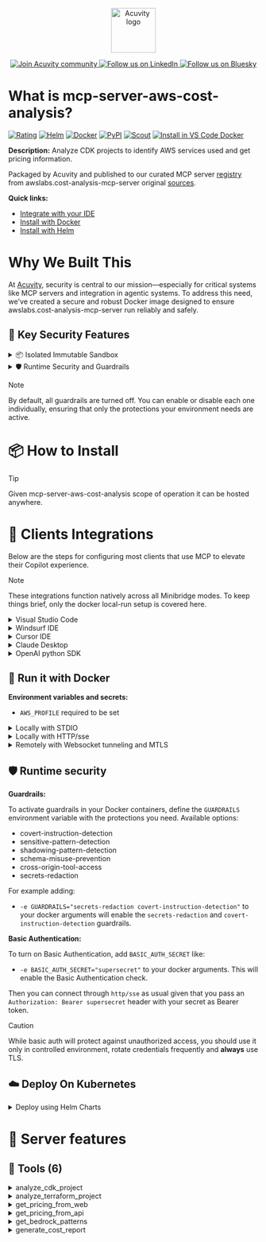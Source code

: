 <p align="center">
  <a href="https://acuvity.ai">
    <picture>
      <img src="https://mma.prnewswire.com/media/2544052/Acuvity__Logo.jpg" height="90" alt="Acuvity logo"/>
    </picture>
  </a>
</p>
<p align="center">
  <a href="https://discord.gg/BkU7fBkrNk">
    <img src="https://img.shields.io/badge/Acuvity-Join-7289DA?logo=discord&logoColor=fff" alt="Join Acuvity community" />
  </a>
<a href="https://www.linkedin.com/company/acuvity/">
    <img src="https://img.shields.io/badge/LinkedIn-Follow-7289DA" alt="Follow us on LinkedIn" />
  </a>
<a href="https://bsky.app/profile/acuvity.bsky.social">
    <img src="https://img.shields.io/badge/Bluesky-Follow-7289DA"?logo=bluesky&logoColor=fff" alt="Follow us on Bluesky" />
  </a>
</p>


# What is mcp-server-aws-cost-analysis?

[![Rating](https://img.shields.io/badge/A-3775A9?label=Rating)](https://docs.anthropic.com/en/docs/build-with-claude/tool-use/implement-tool-use#best-practices-for-tool-definitions)
[![Helm](https://img.shields.io/badge/1.0.0-3775A9?logo=helm&label=Charts&logoColor=fff)](https://hub.docker.com/r/acuvity/mcp-server-aws-cost-analysis/tags/)
[![Docker](https://img.shields.io/docker/image-size/acuvity/mcp-server-aws-cost-analysis/0.1.11?logo=docker&logoColor=fff&label=0.1.11)](https://hub.docker.com/r/acuvity/mcp-server-aws-cost-analysis)
[![PyPI](https://img.shields.io/badge/0.1.11-3775A9?logo=pypi&logoColor=fff&label=awslabs.cost-analysis-mcp-server)](https://pypi.org/project/awslabs.cost-analysis-mcp-server/)
[![Scout](https://img.shields.io/badge/Active-3775A9?logo=docker&logoColor=fff&label=Scout)](https://hub.docker.com/r/acuvity/mcp-server-fetch/)
[![Install in VS Code Docker](https://img.shields.io/badge/VS_Code-One_click_install-0078d7?logo=githubcopilot)](https://insiders.vscode.dev/redirect/mcp/install?name=mcp-server-aws-cost-analysis&config=%7B%22args%22%3A%5B%22run%22%2C%22-i%22%2C%22--rm%22%2C%22--read-only%22%2C%22-e%22%2C%22AWS_PROFILE%22%2C%22docker.io%2Facuvity%2Fmcp-server-aws-cost-analysis%3A0.1.11%22%5D%2C%22command%22%3A%22docker%22%7D)

**Description:** Analyze CDK projects to identify AWS services used and get pricing information.

Packaged by Acuvity and published to our curated MCP server [registry](https://mcp.acuvity.ai) from awslabs.cost-analysis-mcp-server original [sources](https://pypi.org/project/awslabs.cost-analysis-mcp-server/).

**Quick links:**

- [Integrate with your IDE](https://github.com/acuvity/mcp-servers-registry/blob/main/mcp-server-aws-cost-analysis/docker/README.md#-clients-integrations)
- [Install with Docker](https://github.com/acuvity/mcp-servers-registry/tree/main/mcp-server-aws-cost-analysis/docker/README.md#-run-it-with-docker)
- [Install with Helm](https://github.com/acuvity/mcp-servers-registry/tree/main/mcp-server-aws-cost-analysis/charts/mcp-server-aws-cost-analysis/README.md#how-to-install)

# Why We Built This

At [Acuvity](https://acuvity.ai), security is central to our mission—especially for critical systems like MCP servers and integration in agentic systems.
To address this need, we've created a secure and robust Docker image designed to ensure awslabs.cost-analysis-mcp-server run reliably and safely.

## 🔐 Key Security Features

<details>
<summary>📦 Isolated Immutable Sandbox </summary>

- **Isolated Execution**: All tools run within secure, containerized sandboxes to enforce process isolation and prevent lateral movement.
- **Non-root by Default**: Enforces least-privilege principles, minimizing the impact of potential security breaches.
- **Read-only Filesystem**: Ensures runtime immutability, preventing unauthorized modification.
- **Version Pinning**: Guarantees consistency and reproducibility across deployments by locking tool and dependency versions.
- **CVE Scanning**: Continuously scans images for known vulnerabilities using [Docker Scout](https://docs.docker.com/scout/) to support proactive mitigation.
- **SBOM & Provenance**: Delivers full supply chain transparency by embedding metadata and traceable build information."
</details>

<details>
<summary>🛡️ Runtime Security and Guardrails</summary>

**Minibridge Integration**: [Minibridge](https://github.com/acuvity/minibridge) establishes secure Agent-to-MCP connectivity, supports Rego/HTTP-based policy enforcement 🕵️, and simplifies orchestration.

The [ARC](https://github.com/acuvity/mcp-servers-registry/tree/main) container includes a [built-in Rego policy](https://github.com/acuvity/mcp-servers-registry/tree/main/mcp-server-aws-cost-analysis/docker/policy.rego) that enables a set of runtime "guardrails"" to help enforce security, privacy, and correct usage of your services. Below is an overview of each guardrail provided.

### 🔒 Resource Integrity

**Mitigates MCP Rug Pull Attacks**

* **Goal:** Protect users from malicious tool description changes after initial approval, preventing post-installation manipulation or deception.
* **Mechanism:** Locks tool descriptions upon client approval and verifies their integrity before execution. Any modification to the description triggers a security violation, blocking unauthorized changes from server-side updates.

### 🛡️ Gardrails

### Covert Instruction Detection

Monitors incoming requests for hidden or obfuscated directives that could alter policy behavior.

* **Goal:** Stop attackers from slipping unnoticed commands or payloads into otherwise harmless data.
* **Mechanism:** Applies a library of regex patterns and binary‐encoding checks to the full request body. If any pattern matches a known covert channel (e.g., steganographic markers, hidden HTML tags, escape-sequence tricks), the request is rejected.

### Sensitive Pattern Detection

Block user-defined sensitive data patterns (credential paths, filesystem references).

* **Goal:** Block accidental or malicious inclusion of sensitive information that violates data-handling rules.
* **Mechanism:** Runs a curated set of regexes against all payloads and tool descriptions—matching patterns such as `.env` files, RSA key paths, directory traversal sequences.

### Shadowing Pattern Detection

Detects and blocks "shadowing" attacks, where a malicious MCP server sneaks hidden directives into its own tool descriptions to hijack or override the behavior of other, trusted tools.

* **Goal:** Stop a rogue server from poisoning the agent’s logic by embedding instructions that alter how a different server’s tools operate (e.g., forcing all emails to go to an attacker’s address even when the user calls a separate `send_email` tool).
* **Mechanism:** During policy load, each tool description is scanned for cross‐tool override patterns—such as `<IMPORTANT>` sections referencing other tool names, hidden side‐effects, or directives that apply to a different server’s API. Any description that attempts to shadow or extend instructions for a tool outside its own namespace triggers a policy violation and is rejected.

### Schema Misuse Prevention

Enforces strict adherence to MCP input schemas.

* **Goal:** Prevent malformed or unexpected fields from bypassing validations, causing runtime errors, or enabling injections.
* **Mechanism:** Compares each incoming JSON object against the declared schema (required properties, allowed keys, types). Any extra, missing, or mistyped field triggers an immediate policy violation.

### Cross-Origin Tool Access

Controls whether tools may invoke tools or services from external origins.

* **Goal:** Prevent untrusted or out-of-scope services from being called.
* **Mechanism:** Examines tool invocation requests and outgoing calls, verifying each target against an allowlist of approved domains or service names. Calls to any non-approved origin are blocked.

### Secrets Redaction

Automatically masks sensitive values so they never appear in logs or responses.

* **Goal:** Ensure that API keys, tokens, passwords, and other credentials cannot leak in plaintext.
* **Mechanism:** Scans every text output for known secret formats (e.g., AWS keys, GitHub PATs, JWTs). Matches are replaced with `[REDACTED]` before the response is sent or recorded.

## Basic Authentication via Shared Secret

Provides a lightweight auth layer using a single shared token.

* **Mechanism:** Expects clients to send an `Authorization` header with the predefined secret.
* **Use Case:** Quickly lock down your endpoint in development or simple internal deployments—no complex OAuth/OIDC setup required.

These controls ensure robust runtime integrity, prevent unauthorized behavior, and provide a foundation for secure-by-design system operations.


To review the full policy, see it [here](https://github.com/acuvity/mcp-servers-registry/tree/main/mcp-server-aws-cost-analysis/docker/policy.rego). Alternatively, you can override the default policy or supply your own policy file to use (see [here](https://github.com/acuvity/mcp-servers-registry/tree/main/mcp-server-aws-cost-analysis/docker/entrypoint.sh) for Docker, [here](https://github.com/acuvity/mcp-servers-registry/tree/main/mcp-server-aws-cost-analysis/charts/mcp-server-aws-cost-analysis#minibridge) for Helm charts).

</details>

> [!NOTE]
> By default, all guardrails are turned off. You can enable or disable each one individually, ensuring that only the protections your environment needs are active.


# 📦 How to Install


> [!TIP]
> Given mcp-server-aws-cost-analysis scope of operation it can be hosted anywhere.

# 🧰 Clients Integrations

Below are the steps for configuring most clients that use MCP to elevate their Copilot experience.

> [!NOTE]
> These integrations function natively across all Minibridge modes.
> To keep things brief, only the docker local-run setup is covered here.

<details>
<summary>Visual Studio Code</summary>

To get started immediately, you can use the "one-click" link below:

[![Install in VS Code Docker](https://img.shields.io/badge/VS_Code-One_click_install-0078d7?logo=githubcopilot)](https://insiders.vscode.dev/redirect/mcp/install?name=mcp-server-aws-cost-analysis&config=%7B%22args%22%3A%5B%22run%22%2C%22-i%22%2C%22--rm%22%2C%22--read-only%22%2C%22-e%22%2C%22AWS_PROFILE%22%2C%22docker.io%2Facuvity%2Fmcp-server-aws-cost-analysis%3A0.1.11%22%5D%2C%22command%22%3A%22docker%22%7D)

## Global scope

Press `ctrl + shift + p` and type `Preferences: Open User Settings JSON` to add the following section:

```json
{
  "mcp": {
    "servers": {
      "acuvity-mcp-server-aws-cost-analysis": {
        "env": {
          "AWS_PROFILE": "TO_BE_SET"
        },
        "command": "docker",
        "args": [
          "run",
          "-i",
          "--rm",
          "--read-only",
          "-e",
          "AWS_PROFILE",
          "docker.io/acuvity/mcp-server-aws-cost-analysis:0.1.11"
        ]
      }
    }
  }
}
```

## Workspace scope

In your workspace create a file called `.vscode/mcp.json` and add the following section:

```json
{
  "servers": {
    "acuvity-mcp-server-aws-cost-analysis": {
      "env": {
        "AWS_PROFILE": "TO_BE_SET"
      },
      "command": "docker",
      "args": [
        "run",
        "-i",
        "--rm",
        "--read-only",
        "-e",
        "AWS_PROFILE",
        "docker.io/acuvity/mcp-server-aws-cost-analysis:0.1.11"
      ]
    }
  }
}
```

> To pass secrets you should use the `promptString` input type described in the [Visual Studio Code documentation](https://code.visualstudio.com/docs/copilot/chat/mcp-servers).

</details>

<details>
<summary>Windsurf IDE</summary>

In `~/.codeium/windsurf/mcp_config.json` add the following section:

```json
{
  "mcpServers": {
    "acuvity-mcp-server-aws-cost-analysis": {
      "env": {
        "AWS_PROFILE": "TO_BE_SET"
      },
      "command": "docker",
      "args": [
        "run",
        "-i",
        "--rm",
        "--read-only",
        "-e",
        "AWS_PROFILE",
        "docker.io/acuvity/mcp-server-aws-cost-analysis:0.1.11"
      ]
    }
  }
}
```

See [Windsurf documentation](https://docs.windsurf.com/windsurf/mcp) for more info.

</details>

<details>
<summary>Cursor IDE</summary>

Add the following JSON block to your mcp configuration file:
- `~/.cursor/mcp.json` for global scope
- `.cursor/mcp.json` for project scope

```json
{
  "mcpServers": {
    "acuvity-mcp-server-aws-cost-analysis": {
      "env": {
        "AWS_PROFILE": "TO_BE_SET"
      },
      "command": "docker",
      "args": [
        "run",
        "-i",
        "--rm",
        "--read-only",
        "-e",
        "AWS_PROFILE",
        "docker.io/acuvity/mcp-server-aws-cost-analysis:0.1.11"
      ]
    }
  }
}
```

See [cursor documentation](https://docs.cursor.com/context/model-context-protocol) for more information.

</details>
<details>

<summary>Claude Desktop</summary>

In the `claude_desktop_config.json` configuration file add the following section:

```json
{
  "mcpServers": {
    "acuvity-mcp-server-aws-cost-analysis": {
      "env": {
        "AWS_PROFILE": "TO_BE_SET"
      },
      "command": "docker",
      "args": [
        "run",
        "-i",
        "--rm",
        "--read-only",
        "-e",
        "AWS_PROFILE",
        "docker.io/acuvity/mcp-server-aws-cost-analysis:0.1.11"
      ]
    }
  }
}
```

See [Anthropic documentation](https://docs.anthropic.com/en/docs/agents-and-tools/mcp) for more information.
</details>

<details>
<summary>OpenAI python SDK</summary>

## Running locally

```python
async with MCPServerStdio(
    params={
        "env": {"AWS_PROFILE":"TO_BE_SET"},
        "command": "docker",
        "args": ["run","-i","--rm","--read-only","-e","AWS_PROFILE","docker.io/acuvity/mcp-server-aws-cost-analysis:0.1.11"]
    }
) as server:
    tools = await server.list_tools()
```

## Running remotely

```python
async with MCPServerSse(
    params={
        "url": "http://<ip>:<port>/sse",
    }
) as server:
    tools = await server.list_tools()
```

See [OpenAI Agents SDK docs](https://openai.github.io/openai-agents-python/mcp/) for more info.

</details>

## 🐳 Run it with Docker

**Environment variables and secrets:**
  - `AWS_PROFILE` required to be set


<details>
<summary>Locally with STDIO</summary>

In your client configuration set:

- command: `docker`
- arguments: `run -i --rm --read-only -e AWS_PROFILE docker.io/acuvity/mcp-server-aws-cost-analysis:0.1.11`

</details>

<details>
<summary>Locally with HTTP/sse</summary>

Simply run as:

```console
docker run -it -p 8000:8000 --rm --read-only -e AWS_PROFILE docker.io/acuvity/mcp-server-aws-cost-analysis:0.1.11
```

Then on your application/client, you can configure to use it like:

```json
{
  "mcpServers": {
    "acuvity-mcp-server-aws-cost-analysis": {
      "url": "http://localhost:8000/sse"
    }
  }
}
```

You might have to use different ports for different tools.

</details>

<details>
<summary>Remotely with Websocket tunneling and MTLS </summary>

> This section assume you are familiar with TLS and certificates and will require:
> - a server certificate with proper DNS/IP field matching your tool deployment.
> - a client-ca used to sign client certificates

1. Start the server in `backend` mode
 - add an environment variable like `-e MINIBRIDGE_MODE=backend`
 - add the TLS certificates (recommended) through a volume let's say `/certs` ex (`-v $PWD/certs:/certs`)
 - instruct minibridge to use those certs with
   - `-e MINIBRIDGE_TLS_SERVER_CERT=/certs/server-cert.pem`
   - `-e MINIBRIDGE_TLS_SERVER_KEY=/certs/server-key.pem`
   - `-e MINIBRIDGE_TLS_SERVER_KEY_PASS=optional`
   - `-e MINIBRIDGE_TLS_SERVER_CLIENT_CA=/certs/client-ca.pem`

2. Start `minibridge` locally in frontend mode:
  - Get [minibridge](https://github.com/acuvity/minibridge) binary for your OS.

In your client configuration, Minibridge works like any other STDIO command.

Example for Claude Desktop:

```json
{
  "mcpServers": {
    "acuvity-mcp-server-aws-cost-analysis": {
      "command": "minibridge",
      "args": ["frontend", "--backend", "wss://<remote-url>:8000/ws", "--tls-client-backend-ca", "/path/to/ca/that/signed/the/server-cert.pem/ca.pem", "--tls-client-cert", "/path/to/client-cert.pem", "--tls-client-key", "/path/to/client-key.pem"]
    }
  }
}
```

That's it.

Minibridge offers a host of additional features. For step-by-step guidance, please visit the wiki. And if anything’s unclear, don’t hesitate to reach out!

</details>

## 🛡️ Runtime security

**Guardrails:**

To activate guardrails in your Docker containers, define the `GUARDRAILS` environment variable with the protections you need. Available options:
- covert-instruction-detection
- sensitive-pattern-detection
- shadowing-pattern-detection
- schema-misuse-prevention
- cross-origin-tool-access
- secrets-redaction

For example adding:
- `-e GUARDRAILS="secrets-redaction covert-instruction-detection"`
to your docker arguments will enable the `secrets-redaction` and `covert-instruction-detection` guardrails.

**Basic Authentication:**

To turn on Basic Authentication, add `BASIC_AUTH_SECRET` like:
- `-e BASIC_AUTH_SECRET="supersecret"`
to your docker arguments. This will enable the Basic Authentication check.

Then you can connect through `http/sse` as usual given that you pass an `Authorization: Bearer supersecret` header with your secret as Bearer token.

> [!CAUTION]
> While basic auth will protect against unauthorized access, you should use it only in controlled environment,
> rotate credentials frequently and **always** use TLS.

## ☁️ Deploy On Kubernetes

<details>
<summary>Deploy using Helm Charts</summary>

### Chart settings requirements

This chart requires some mandatory information to be installed.

**Mandatory Environment variables**:
  - `AWS_PROFILE` environment variable to be set by env.AWS_PROFILE

### How to install

You can inspect the chart `README`:

```console
helm show readme oci://docker.io/acuvity/mcp-server-aws-cost-analysis --version 1.0.0
````

You can inspect the values that you can configure:

```console
helm show values oci://docker.io/acuvity/mcp-server-aws-cost-analysis --version 1.0.0
````

Install with helm

```console
helm install mcp-server-aws-cost-analysis oci://docker.io/acuvity/mcp-server-aws-cost-analysis --version 1.0.0
```

From there your MCP server mcp-server-aws-cost-analysis will be reachable by default through `http/sse` from inside the cluster using the Kubernetes Service `mcp-server-aws-cost-analysis` on port `8000` by default. You can change that by looking at the `service` section of the `values.yaml` file.

### How to Monitor

The deployment will create a Kubernetes service with a `healthPort`, that is used for liveness probes and readiness probes. This health port can also be used by the monitoring stack of your choice and exposes metrics under the `/metrics` path.

See full charts [Readme](https://github.com/acuvity/mcp-servers-registry/tree/main/mcp-server-aws-cost-analysis/charts/mcp-server-aws-cost-analysis/README.md) for more details about settings and runtime security including guardrails activation.

</details>

# 🧠 Server features

## 🧰 Tools (6)
<details>
<summary>analyze_cdk_project</summary>

**Description**:

```
Analyze a CDK project to identify AWS services used. This tool dynamically extracts service information from CDK constructs without relying on hardcoded service mappings.
```

**Parameter**:

| Name | Type | Description | Required? |
|-----------|------|-------------|-----------|
| project_path | string | not set | Yes
</details>
<details>
<summary>analyze_terraform_project</summary>

**Description**:

```
Analyze a Terraform project to identify AWS services used. This tool dynamically extracts service information from Terraform resource declarations.
```

**Parameter**:

| Name | Type | Description | Required? |
|-----------|------|-------------|-----------|
| project_path | string | not set | Yes
</details>
<details>
<summary>get_pricing_from_web</summary>

**Description**:

```
Get pricing information from AWS pricing webpage. Service codes typically use lowercase with hyphens format (e.g., "opensearch-service" for both OpenSearch and OpenSearch Serverless, "api-gateway", "lambda"). Note that some services like OpenSearch Serverless are part of broader service codes (use "opensearch-service" not "opensearch-serverless"). Important: Web service codes differ from API service codes (e.g., use "opensearch-service" for web but "AmazonES" for API). When retrieving foundation model pricing, always use the latest models for comparison rather than specific named ones that may become outdated.
```

**Parameter**:

| Name | Type | Description | Required? |
|-----------|------|-------------|-----------|
| service_code | string | not set | Yes
</details>
<details>
<summary>get_pricing_from_api</summary>

**Description**:

```
Get pricing information from AWS Price List API.
    Service codes for API often differ from web URLs.
    (e.g., use "AmazonES" for OpenSearch, not "AmazonOpenSearchService").
    List of service codes can be found with `curl 'https://pricing.us-east-1.amazonaws.com/offers/v1.0/aws/index.json' | jq -r '.offers| .[] | .offerCode'`
    IMPORTANT GUIDELINES:
    - When retrieving foundation model pricing, always use the latest models for comparison
    - For database compatibility with services, only include confirmed supported databases
    - Providing less information is better than giving incorrect information

    Filters should be provided in the format:
    [
        {
            'Field': 'feeCode',
            'Type': 'TERM_MATCH',
            'Value': 'Glacier:EarlyDelete'
        },
        {
            'Field': 'regionCode',
            'Type': 'TERM_MATCH',
            'Value': 'ap-southeast-1'
        }
    ]
    Details of the filter can be found at https://docs.aws.amazon.com/aws-cost-management/latest/APIReference/API_pricing_Filter.html
    
```

**Parameter**:

| Name | Type | Description | Required? |
|-----------|------|-------------|-----------|
| filters | any | not set | No
| region | string | not set | Yes
| service_code | string | not set | Yes
</details>
<details>
<summary>get_bedrock_patterns</summary>

**Description**:

```
Get architecture patterns for Amazon Bedrock applications, including component relationships and cost considerations
```

**Parameter**:

| Name | Type | Description | Required? |
|-----------|------|-------------|-----------|
| ctx | any | not set | No
</details>
<details>
<summary>generate_cost_report</summary>

**Description**:

```
Generate a detailed cost analysis report based on pricing data for one or more AWS services.

This tool requires AWS pricing data and provides options for adding detailed cost information.

IMPORTANT REQUIREMENTS:
- ALWAYS include detailed unit pricing information (e.g., "$0.0008 per 1K input tokens")
- ALWAYS show calculation breakdowns (unit price × usage = total cost)
- ALWAYS specify the pricing model (e.g., "ON DEMAND")
- ALWAYS list all assumptions and exclusions explicitly

Output Format Options:
- 'markdown' (default): Generates a well-formatted markdown report
- 'csv': Generates a CSV format report with sections for service information, unit pricing, cost calculations, etc.

Example usage:

```json
{
  // Required parameters
  "pricing_data": {
    // This should contain pricing data retrieved from get_pricing_from_web or get_pricing_from_api
    "status": "success",
    "service_name": "bedrock",
    "data": "... pricing information ...",
    "message": "Retrieved pricing for bedrock from AWS Pricing url"
  },
  "service_name": "Amazon Bedrock",

  // Core parameters (commonly used)
  "related_services": ["Lambda", "S3"],
  "pricing_model": "ON DEMAND",
  "assumptions": [
    "Standard ON DEMAND pricing model",
    "No caching or optimization applied",
    "Average request size of 4KB"
  ],
  "exclusions": [
    "Data transfer costs between regions",
    "Custom model training costs",
    "Development and maintenance costs"
  ],
  "output_file": "cost_analysis_report.md",  // or "cost_analysis_report.csv" for CSV format
  "format": "markdown",  // or "csv" for CSV format

  // Advanced parameter for complex scenarios
  "detailed_cost_data": {
    "services": {
      "Amazon Bedrock Foundation Models": {
        "usage": "Processing 1M input tokens and 500K output tokens with Claude 3.5 Haiku",
        "estimated_cost": "$80.00",
        "free_tier_info": "No free tier for Bedrock foundation models",
        "unit_pricing": {
          "input_tokens": "$0.0008 per 1K tokens",
          "output_tokens": "$0.0016 per 1K tokens"
        },
        "usage_quantities": {
          "input_tokens": "1,000,000 tokens",
          "output_tokens": "500,000 tokens"
        },
        "calculation_details": "$0.0008/1K × 1,000K input tokens + $0.0016/1K × 500K output tokens = $80.00"
      },
      "AWS Lambda": {
        "usage": "6,000 requests per month with 512 MB memory",
        "estimated_cost": "$0.38",
        "free_tier_info": "First 12 months: 1M requests/month free",
        "unit_pricing": {
          "requests": "$0.20 per 1M requests",
          "compute": "$0.0000166667 per GB-second"
        },
        "usage_quantities": {
          "requests": "6,000 requests",
          "compute": "6,000 requests × 1s × 0.5GB = 3,000 GB-seconds"
        },
        "calculation_details": "$0.20/1M × 0.006M requests + $0.0000166667 × 3,000 GB-seconds = $0.38"
      }
    }
  },

  // Recommendations parameter - can be provided directly or generated
  "recommendations": {
    "immediate": [
      "Optimize prompt engineering to reduce token usage for Claude 3.5 Haiku",
      "Configure Knowledge Base OCUs based on actual query patterns",
      "Implement response caching for common queries to reduce token usage"
    ],
    "best_practices": [
      "Monitor OCU utilization metrics and adjust capacity as needed",
      "Use prompt caching for repeated context across API calls",
      "Consider provisioned throughput for predictable workloads"
    ]
  }
}
```

```

**Parameter**:

| Name | Type | Description | Required? |
|-----------|------|-------------|-----------|
| assumptions | any | not set | No
| ctx | any | not set | No
| detailed_cost_data | any | not set | No
| exclusions | any | not set | No
| format | string | not set | No
| output_file | any | not set | No
| pricing_data | object | not set | Yes
| pricing_model | string | not set | No
| recommendations | any | not set | No
| related_services | any | not set | No
| service_name | string | not set | Yes
</details>


# 🔐 Resource SBOM

Minibridge will perform hash checks for the following resources. The hashes are given as references and are the sha256 sum of the description.

| Resource | Name | Parameter | Hash |
|-----------|------|------|------|
| tools | analyze_cdk_project | description | 0e59249945ebaa4c942e4eed57fa76a9839a4b7eff29209dc040885df4c7870c |
| tools | analyze_terraform_project | description | a8ceeb0db4ad6ad0150cef1304093130bb62aef8cbc3f87bc9bad4ef9b11c865 |
| tools | generate_cost_report | description | 06f4b7e6b649a5b590f75b53abb7a0ac52f98c4f8ea4eb94087da149dcfb3191 |
| tools | get_bedrock_patterns | description | 24a3e539acdc6692395ef35f1b997e07afb0786c7baf7d894c865609791b9d00 |
| tools | get_pricing_from_api | description | d2a4a78b0f549948dd23f6afdf0f7666f230bbfcf07fc5512873d33bbf6df121 |
| tools | get_pricing_from_web | description | 8e993e44283a59883ac8ca582f22deb90659d6f30af4f7e41aaa947a17dc9736 |


💬 Questions? Open an issue or contact [ support@acuvity.ai ](mailto:support@acuvity.ai).
📦 Contributions welcome!
